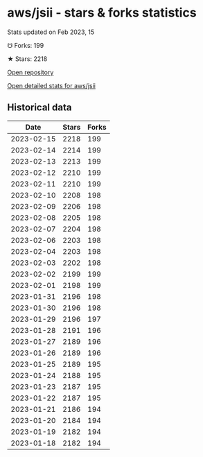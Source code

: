# aws/jsii - stars & forks statistics

Stats updated on Feb 2023, 15

☋ Forks: 199

★ Stars: 2218

[Open repository](https://github.com/aws/jsii)

[Open detailed stats for aws/jsii](https://reviewgithub.com/rep/aws/jsii)

## Historical data
| Date | Stars | Forks |
|------|-------|-------|
| 2023-02-15 | 2218 | 199 | 
| 2023-02-14 | 2214 | 199 | 
| 2023-02-13 | 2213 | 199 | 
| 2023-02-12 | 2210 | 199 | 
| 2023-02-11 | 2210 | 199 | 
| 2023-02-10 | 2208 | 198 | 
| 2023-02-09 | 2206 | 198 | 
| 2023-02-08 | 2205 | 198 | 
| 2023-02-07 | 2204 | 198 | 
| 2023-02-06 | 2203 | 198 | 
| 2023-02-04 | 2203 | 198 | 
| 2023-02-03 | 2202 | 198 | 
| 2023-02-02 | 2199 | 199 | 
| 2023-02-01 | 2198 | 199 | 
| 2023-01-31 | 2196 | 198 | 
| 2023-01-30 | 2196 | 198 | 
| 2023-01-29 | 2196 | 197 | 
| 2023-01-28 | 2191 | 196 | 
| 2023-01-27 | 2189 | 196 | 
| 2023-01-26 | 2189 | 196 | 
| 2023-01-25 | 2189 | 195 | 
| 2023-01-24 | 2188 | 195 | 
| 2023-01-23 | 2187 | 195 | 
| 2023-01-22 | 2187 | 195 | 
| 2023-01-21 | 2186 | 194 | 
| 2023-01-20 | 2184 | 194 | 
| 2023-01-19 | 2182 | 194 | 
| 2023-01-18 | 2182 | 194 | 

